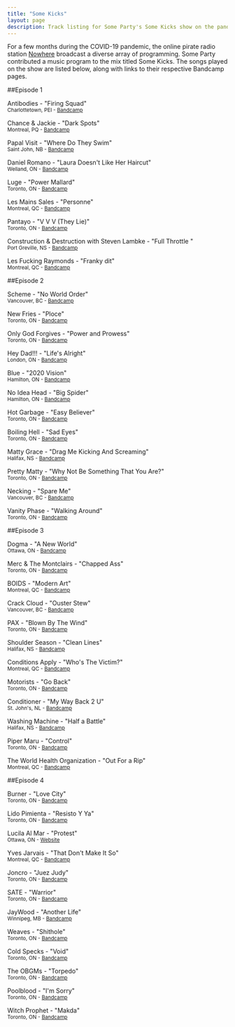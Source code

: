 ```yaml
---
title: "Some Kicks"
layout: page
description: Track listing for Some Party's Some Kicks show on the pandemic pirate radio station Nowhere
---
```


For a few months during the COVID-19 pandemic, the online pirate radio station [Nowhere](https://www.nowherefm.net/) broadcast a diverse array of programming. Some Party contributed a music program to the mix titled Some Kicks. The songs played on the show are listed below, along with links to their respective Bandcamp pages.

<a name="episode1"></a>
##Episode 1

Antibodies - "Firing Squad"
<small><br/>Charlottetown, PEI - [Bandcamp](https://antibodieschtn.bandcamp.com)</small>

Chance & Jackie - "Dark Spots"
<small><br/>Montreal, PQ - [Bandcamp](https://chanceandjackie.bandcamp.com)</small>

Papal Visit	 - "Where Do They Swim"
<small><br/>Saint John, NB - [Bandcamp](https://papalvisit.bandcamp.com/)</small>

Daniel Romano - "Laura Doesn't Like Her Haircut"
<small><br/>Welland, ON - [Bandcamp](https://danielromano.bandcamp.com/)</small>

Luge - "Power Mallard"
<small><br/>Toronto, ON - [Bandcamp](https://hugeluge.bandcamp.com/)</small>

Les Mains Sales - "Personne"
<small><br/>Montreal, QC - [Bandcamp](https://lesmainssalesmontreal.bandcamp.com/)</small>

Pantayo - "V V V (They Lie)"
<small><br/>Toronto, ON - [Bandcamp](https://pantayo.bandcamp.com)</small>

Construction & Destruction with Steven Lambke - "Full Throttle "
<small><br/>Port Greville, NS - [Bandcamp](https://constructionanddestruction.bandcamp.com/)</small>

Les Fucking Raymonds - "Franky dit"
<small><br/>Montreal, QC - [Bandcamp](https://lesfuckingraymonds.bandcamp.com/)</small>

<a name="episode2"></a>
##Episode 2

Scheme - "No World Order"
<small><br/>Vancouver, BC - [Bandcamp](https://schemepunk.bandcamp.com)</small>

New Fries - "Ploce"
<small><br/>Toronto, ON - [Bandcamp](https://newfries.bandcamp.com/)</small>

Only God Forgives - "Power and Prowess"
<small><br/>Toronto, ON - [Bandcamp](https://onlygodforgivesto.bandcamp.com)</small>

Hey Dad!!! - "Life's Alright"
<small><br/>London, ON - [Bandcamp](https://getparty.bandcamp.com/track/lifes-alright)</small>

Blue - "2020 Vision"
<small><br/>Hamilton, ON - [Bandcamp](https://itcantallbeblue.bandcamp.com)</small>

No Idea Head - "Big Spider"
<small><br/>Hamilton, ON - [Bandcamp](https://drewthomson.bandcamp.com/album/no-idea-head)</small>

Hot Garbage - "Easy Believer"
<small><br/>Toronto, ON - [Bandcamp](https://hotgarbagemusic.com)</small>

Boiling Hell - "Sad Eyes"
<small><br/>Toronto, ON - [Bandcamp](https://boilinghell.bandcamp.com/)</small>

Matty Grace - "Drag Me Kicking And Screaming"
<small><br/>Halifax, NS - [Bandcamp](https://mattygrace.bandcamp.com/)</small>

Pretty Matty - "Why Not Be Something That You Are?"
<small><br/>Toronto, ON - [Bandcamp](https://prettymatty.com/)</small>

Necking - "Spare Me"
<small><br/>Vancouver, BC - [Bandcamp](https://neckingband.bandcamp.com/)</small>

Vanity Phase - "Walking Around"
<small><br/>Toronto, ON - [Bandcamp](https://vanityphase.bandcamp.com)</small>

<a name="episode3"></a>
##Episode 3

Dogma - "A New World"
<small><br/>Ottawa, ON - [Bandcamp](https://dogmapeacepunk.bandcamp.com/)</small>

Merc & The Montclairs - "Chapped Ass"
<small><br/>Toronto, ON - [Bandcamp](https://mercandthemontclairs.bandcamp.com)</small>

BOIDS - "Modern Art"
<small><br/>Montreal, QC - [Bandcamp](https://boids.bandcamp.com)</small>

Crack Cloud - "Ouster Stew"
<small><br/>Vancouver, BC - [Bandcamp](https://crackcloud.bandcamp.com/)</small>

PAX - "Blown By The Wind"
<small><br/>Toronto, ON - [Bandcamp](https://paxtheband.bandcamp.com/)</small>

Shoulder Season - "Clean Lines"
<small><br/>Halifax, NS - [Bandcamp](https://shoulderseasonhfx.bandcamp.com)</small>

Conditions Apply - "Who's The Victim?"
<small><br/>Montreal, QC - [Bandcamp](https://conditionsapplymtl.bandcamp.com)</small>

Motorists - "Go Back"
<small><br/>Toronto, ON - [Bandcamp](https://motorists.bandcamp.com)</small>

Conditioner - "My Way Back 2 U"
<small><br/>St. John's, NL - [Bandcamp](https://ccconditionerrr.bandcamp.com)</small>

Washing Machine - "Half a Battle"
<small><br/>Halifax, NS - [Bandcamp](https://washingmachine.bandcamp.com)</small>

Piper Maru - "Control"
<small><br/>Toronto, ON - [Bandcamp](https://pipermaru.bandcamp.com)</small>

The World Health Organization - "Out For a Rip"
<small><br/>Montreal, QC - [Bandcamp](https://theworldhealthorganization.bandcamp.com)</small>

<a name="episode4"></a>
##Episode 4

Burner - "Love City"
<small><br/>Toronto, ON - [Bandcamp](https://burnerband.bandcamp.com)</small>

Lido Pimienta - "Resisto Y Ya"
<small><br/>Toronto, ON - [Bandcamp](https://lidopimienta.bandcamp.com)</small>

Lucila Al Mar - "Protest"
<small><br/>Ottawa, ON - [Website](https://lucilaalmar.com/)</small>

Yves Jarvais - "That Don't Make It So"
<small><br/>Montreal, QC - [Bandcamp](https://yvesjarvis.bandcamp.com)</small>

Joncro - "Juez Judy"
<small><br/>Toronto, ON - [Bandcamp](https://joncro.bandcamp.com)</small>

SATE - "Warrior"
<small><br/>Toronto, ON - [Bandcamp](https://stateofsate.bandcamp.com)</small>

JayWood - "Another Life"
<small><br/>Winnipeg, MB - [Bandcamp](https://jaywood1.bandcamp.com/)</small>

Weaves - "Shithole"
<small><br/>Toronto, ON - [Bandcamp](https://weaves.bandcamp.com)</small>

Cold Specks - "Void"
<small><br/>Toronto, ON - [Bandcamp](https://coldspecks.bandcamp.com/)</small>

The OBGMs - "Torpedo"
<small><br/>Toronto, ON - [Bandcamp](https://theobgms.bandcamp.com)</small>

Poolblood - "I'm Sorry"
<small><br/>Toronto, ON - [Bandcamp](https://poolblood.bandcamp.com/)</small>

Witch Prophet - "Makda"
<small><br/>Toronto, ON - [Bandcamp](https://witchprophet.bandcamp.com)</small>
